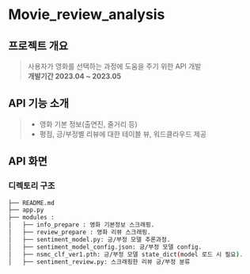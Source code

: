 # Movie_review_analysis


## 프로젝트 개요
> 사용자가 영화를 선택하는 과정에 도움을 주기 위한 API 개발<br>
> **개발기간 2023.04 ~ 2023.05**


## API 기능 소개
> - 영화 기본 정보(출연진, 줄거리 등)
> - 평점, 긍/부정별 리뷰에 대한 테이블 뷰, 워드클라우드 제공

## API 화면


### 디렉토리 구조
```bash
├── README.md
├── app.py
├── modules : 
│   ├── info_prepare : 영화 기본정보 스크래핑.
│   ├── review_prepare : 영화 리뷰 스크래핑.
│   ├── sentiment_model.py: 긍/부정 모델 추론과정.
│   ├── sentiment_model_config.json: 긍/부정 모델 config.
│   ├── nsmc_clf_ver1.pth: 긍/부정 모델 state_dict(model 로드 시 필요).
│   ├── sentiment_review.py: 스크래핑한 리뷰 긍/부정 분류
